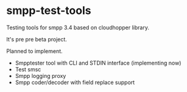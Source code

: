 smpp-test-tools
===============

Testing tools for smpp 3.4 based on cloudhopper library.

It's pre pre beta project. 

Planned to implement.

 * Smpptester tool with CLI and STDIN interface (implementing now)
 * Test smsc
 * Smpp logging proxy
 * Smpp coder/decoder with field replace support